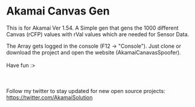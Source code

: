 <h1>Akamai Canvas Gen</h1>

This is for Akamai Ver 1.54. A Simple gen that gens the 1000 different Canvas (rCFP) values with rVal values which are needed for Sensor Data.

The Array gets logged in the console (F12 -> "Console").
Just clone or download the project and open the website (AkamaiCanavasSpoofer).
<br></br>
Have fun :>
<br></br>
<br></br>
Follow my twitter to stay updated for new open source projects: https://twitter.com/AkamaiSolution
